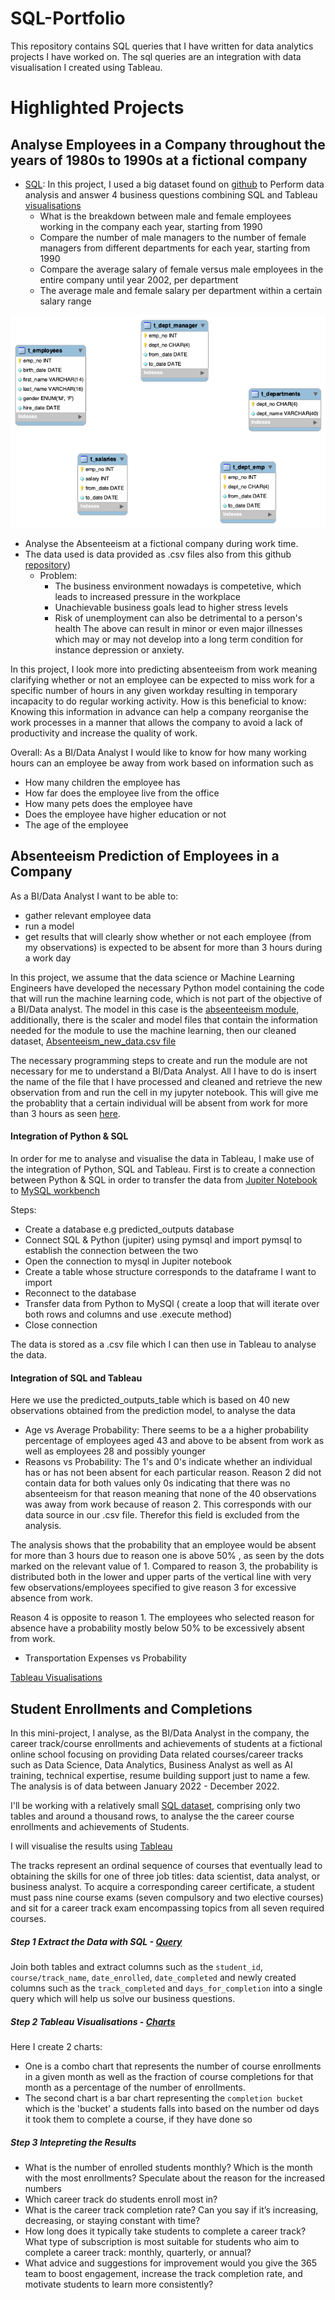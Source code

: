# SQL-Portfolio

This repository contains SQL queries that I have written for data analytics projects I have worked on. 
The sql queries are an integration with data visualisation I created using Tableau. 

# Highlighted Projects

## Analyse Employees in a Company throughout the years of 1980s to 1990s at a fictional company

- [SQL](Business_Tasks.sql): In this project, I used a big dataset found on [github](https://github.com/datacharmer/test_db/tree/master?tab=readme-ov-file) to Perform data analysis and answer 4 business questions combining SQL and Tableau [visualisations](https://public.tableau.com/app/profile/veronica.mucha/vizzes)
   - What is the breakdown between male and female employees working in the company each year, starting from 1990
   - Compare the number of male managers to the number of female managers from different departments for each year, starting from 1990
   - Compare the average salary of female versus male employees in the entire company until year 2002, per department
   - The average male and female salary per department within a certain salary range

![EER_diagram](EER_diagram.png)

- Analyse the Absenteeism at a fictional company during work time.
- The data used is data provided as .csv files also from this github [repository](https://github.com/datacharmer/test_db/tree/master?tab=readme-ov-file))
   - Problem:
      -  The business environment nowadays is competetive, which leads to increased pressure in the workplace
      -  Unachievable business goals lead to higher stress levels
      -  Risk of unemployment can also be detrimental to a person's health
The above can result in minor or even major illnesses which may or may not develop into a long term condition for instance depression or anxiety.

In this project, I look more into predicting absenteeism from work meaning clarifying whether or not an employee can be expected to miss work for a specific number of hours in any given workday resulting in temporary incapacity to do regular working activity.
How is this beneficial to know: Knowing this information in advance can help a company reorganise the work processes in a manner that allows the company to avoid a lack of productivity and increase the quality of work.

Overall: As a BI/Data Analyst I would like to know for how many working hours can an employee be away from work based on information such as 

   - How many children the employee has
   - How far does the employee live from the office
   - How many pets does the employee have
   - Does the employee have higher education or not
   - The age of the employee

## Absenteeism Prediction of Employees in a Company

As a BI/Data Analyst I want to be able to:
   - gather relevant employee data
   - run a model
   - get results that will clearly show whether or not each employee (from my observations) is expected to be absent for more than 3 hours during a work day

In this project, we assume that the data science or Machine Learning Engineers have developed the necessary Python model containing the code that will run the machine learning code, which is not part of the objective of a BI/Data analyst.
The model in this case is the [abseenteeism module](absenteeism_module.py), additionally, there is the scaler and model files that contain the information needed for the module to use the machine learning, then our cleaned dataset, [Absenteeism_new_data.csv file](Absenteeism_new_data.csv)

The necessary programming steps to create and run the module are not necessary for me to understand a BI/Data Analyst. All I have to do is insert the name of the file that I have processed and cleaned and retrieve the new observation from and run the cell in my jupyter notebook. This will give me the probablity that a certain individual will be absent from work for more than 3 hours as seen [here](Absenteeism_predictions.ipynb). 

#### Integration of Python & SQL
In order for me to analyse and visualise the data in Tableau, I make use of the integration of Python, SQL and Tableau. First is to create a connection between Python & SQL in order to transfer the data from [Jupiter Notebook](Absenteeism_Prediction_Project.ipynb) to [MySQL workbench](predicted_outputs_table.sql)

Steps:
   - Create a database e.g predicted_outputs database
   - Connect SQL & Python (jupiter) using pymsql and import pymsql to establish the connection between the two
   - Open the connection to mysql in Jupiter notebook
   - Create a table whose structure corresponds to the dataframe I want to import
   - Reconnect to the database
   - Transfer data from Python to MySQl ( create a loop that will iterate over both rows and columns and use .execute method)
   - Close connection

The data is stored as a .csv file which I can then use in Tableau to analyse the data. 

#### Integration of SQL and Tableau
Here we use the predicted_outputs_table which is based on 40 new observations obtained from the prediction model, to analyse the data 

   - Age vs Average Probability: There seems to be a a higher probability percentage of employees aged 43 and above to be absent from work as well as employees 28 and possibly younger 
   - Reasons vs Probability: The 1's and 0's indicate whether an individual has or has not been absent for each particular reason. Reason 2 did not contain data for both values only 0s indicating that there was no absenteeism for that reason meaning that none of the 40 observations was away from work because of reason 2. This corresponds with our data source in our .csv file. Therefor this field is excluded from the analysis.

The analysis shows that the probability that an employee would be absent for more than 3 hours due to reason one is above 50% , as seen by the dots marked on the relevant value of 1.
Compared to reason 3, the probability is distributed both in the lower and upper parts of the vertical line with very few observations/employees specified to give reason 3 for excessive absence from work.

Reason 4 is opposite to reason 1. The employees who selected reason for absence have a probability mostly below 50% to be excessively absent from work.

   - Transportation Expenses vs Probability
     
[Tableau Visualisations](https://public.tableau.com/app/profile/veronica.mucha/vizzes)

## Student Enrollments and Completions

In this mini-project, I analyse, as the BI/Data Analyst in the company,  the career track/course enrollments and achievements of students at a fictional online school focusing on providing Data related courses/career tracks such as Data Science, Data Analytics, Business Analyst as well as AI training, technical expertise, resume building support just to name a few. The analysis is of data between January 2022 - December 2022.

I'll be working with a relatively small [SQL dataset](sql_and_tableau.sql), comprising only two tables and around a thousand rows, to analyse the the career course enrollments and achievements of Students. 

I will visualise the results using [Tableau](https://public.tableau.com/app/profile/veronica.mucha/vizzes)

The tracks represent an ordinal sequence of courses that eventually lead to obtaining the skills for one of three job titles: data scientist, data analyst, or business analyst.
To acquire a corresponding career certificate, a student must pass nine course exams (seven compulsory and two elective courses) and sit for a career track exam encompassing topics from all seven required courses.

##### Step 1 Extract the Data with SQL - [Query](career_track_analysis_queries.sql)

Join both tables and extract columns such as the `student_id`, `course/track_name`, `date_enrolled`, `date_completed` and newly created columns such as the `track_completed` and `days_for_completion` into a single query which will help us solve our business questions. 

##### Step 2 Tableau Visualisations - [Charts](https://public.tableau.com/app/profile/veronica.mucha/vizzes)
Here I create 2 charts: 
   - One is a combo chart that represents the number of course enrollments in a given month as well as the fraction of course completions for that month as a percentage of the number of enrollments.
   - The second chart is a bar chart representing the `completion bucket` which is the 'bucket' a students falls into based on the number od days it took them to complete a course, if they have done so

##### Step 3 Intepreting the Results

   - What is the number of enrolled students monthly? Which is the month with the most enrollments? Speculate about the reason for the increased numbers
   - Which career track do students enroll most in?
   - What is the career track completion rate? Can you say if it’s increasing, decreasing, or staying constant with time?
   - How long does it typically take students to complete a career track? What type of subscription is most suitable for students who aim to complete a career track: monthly, quarterly, or annual?
   - What advice and suggestions for improvement would you give the 365 team to boost engagement, increase the track completion rate, and motivate students to learn more consistently?
